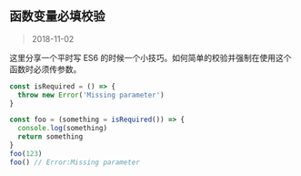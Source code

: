 ## 函数变量必填校验

> 2018-11-02

这里分享一个平时写 ES6 的时候一个小技巧。如何简单的校验并强制在使用这个函数时必须传参数。

```js
const isRequired = () => {
  throw new Error('Missing parameter')
}

const foo = (something = isRequired()) => {
  console.log(something)
  return something
}
foo(123)
foo() // Error:Missing parameter
```
